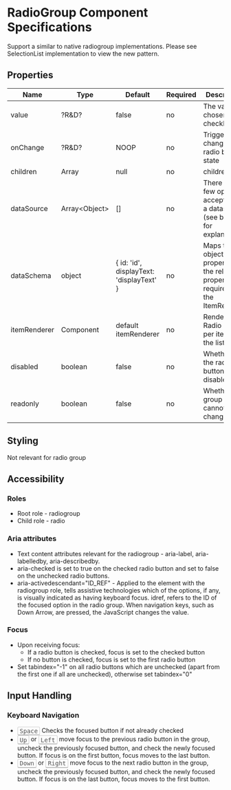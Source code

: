 # RadioGroup Component Specifications

Support a similar to native radiogroup implementations. Please see SelectionList implementation to view the new pattern.

## Properties

| Name | Type | Default | Required | Description |
| -- | -- | -- | -- | -- |
| value | ?R&D? | false | no | The value chosen in the checkbox |
| onChange | ?R&D? | NOOP | no | Triggered by changing a radio button state |
| children | Array<Node> | null | no | children | radio buttons and/or other nodes which will just be rendered |
| dataSource | Array\<Object> | [] | no | There are a few options accepted as a datasource (see below for explanation) |
| dataSchema | object | { id: 'id', displayText: 'displayText' } | no | Maps the object properties to the relevant properties required by the ItemRenderer |
| itemRenderer | Component | default itemRenderer | no | Renders a Radio Button per item in the list |
| disabled | boolean | false | no | Whether all the radio buttons are disabled |
| readonly | boolean | false | no | Whether the group value cannot be changed |


## Styling

Not relevant for radio group

## Accessibility

### Roles

* Root role - radiogroup
* Child role - radio

### Aria attributes

* Text content attributes relevant for the radiogroup - aria-label, aria-labelledby, aria-describedby.
* aria-checked is set to true on the checked radio button and set to false on the unchecked radio buttons.
* aria-activedescendant="ID_REF" - Applied to the element with the radiogroup role, tells assistive technologies which of the options, if any, is visually indicated as having keyboard focus. idref, refers to the ID of the focused option in the radio group. When navigation keys, such as Down Arrow, are pressed, the JavaScript changes the value.

### Focus

* Upon receiving focus:
  * If a radio button is checked, focus is set to the checked button
  * If no button is checked, focus is set to the first radio button
* Set tabindex="-1" on all radio buttons which are unchecked (apart from the first one if all are unchecked), otherwise set tabindex="0"

## Input Handling

### Keyboard Navigation

* <kbd style="display: inline-block; padding: .1em .3em; color: #555; vertical-align: middle; background-color: #fcfcfc; border: solid 1px #ccc;border-bottom-color: #bbb;border-radius: .2em;box-shadow: inset 0 -1px 0 #bbb;">Space</kbd> Checks the focused button if not already checked
* <kbd style="display: inline-block; padding: .1em .3em; color: #555; vertical-align: middle; background-color: #fcfcfc; border: solid 1px #ccc;border-bottom-color: #bbb;border-radius: .2em;box-shadow: inset 0 -1px 0 #bbb;">Up</kbd> or <kbd style="display: inline-block; padding: .1em .3em; color: #555; vertical-align: middle; background-color: #fcfcfc; border: solid 1px #ccc;border-bottom-color: #bbb;border-radius: .2em;box-shadow: inset 0 -1px 0 #bbb;">Left</kbd> move focus to the previous radio button in the group, uncheck the previously focused button, and check the newly focused button. If focus is on the first button, focus moves to the last button.
* <kbd style="display: inline-block; padding: .1em .3em; color: #555; vertical-align: middle; background-color: #fcfcfc; border: solid 1px #ccc;border-bottom-color: #bbb;border-radius: .2em;box-shadow: inset 0 -1px 0 #bbb;">Down</kbd> or <kbd style="display: inline-block; padding: .1em .3em; color: #555; vertical-align: middle; background-color: #fcfcfc; border: solid 1px #ccc;border-bottom-color: #bbb;border-radius: .2em;box-shadow: inset 0 -1px 0 #bbb;">Right</kbd> move focus to the next radio button in the group, uncheck the previously focused button, and check the newly focused button. If focus is on the last button, focus moves to the first button.

